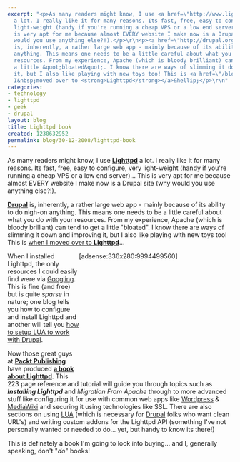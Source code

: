 ```yaml
---
excerpt: "<p>As many readers might know, I use <a href=\"http://www.lighttpd.net/\"><strong>Lighttpd</strong></a>
  a lot. I really like it for many reasons. Its fast, free, easy to configure, very
  light-weight (handy if you're running a cheap VPS or a low end server)&hellip; This
  is very apt for me because almost EVERY website I make now is a Drupal site (why
  would you use anything else?!).</p>\r\n<p><a href=\"http://drupal.org/\"><strong>Drupal</strong></a>
  is, inherently, a rather large web app - mainly because of its ability to do nigh-on
  anything. This means one needs to be a little careful about what you do with your
  resources. From my experience, Apache (which is bloody brilliant) can tend to get
  a little &quot;bloated&quot;. I know there are ways of slimming it down and improving
  it, but I also like playing with new toys too! This is <a href=\"/blog/16-04-2008/powered-lighttpd\">when
  I&nbsp;moved over to <strong>Lighttpd</strong></a>&hellip;</p>\r\n"
categories:
- technology
- lighttpd
- geek
- drupal
layout: blog
title: Lighttpd book
created: 1230632952
permalink: blog/30-12-2008/lighttpd-book
---
```

<p>As many readers might know, I use <a href="http://www.lighttpd.net/"><strong>Lighttpd</strong></a> a lot. I really like it for many reasons. Its fast, free, easy to configure, very light-weight (handy if you're running a cheap VPS or a low end server)&hellip; This is very apt for me because almost EVERY website I make now is a Drupal site (why would you use anything else?!).</p>
<p><a href="http://drupal.org/"><strong>Drupal</strong></a> is, inherently, a rather large web app - mainly because of its ability to do nigh-on anything. This means one needs to be a little careful about what you do with your resources. From my experience, Apache (which is bloody brilliant) can tend to get a little &quot;bloated&quot;. I know there are ways of slimming it down and improving it, but I also like playing with new toys too! This is <a href="/blog/16-04-2008/powered-lighttpd">when I&nbsp;moved over to <strong>Lighttpd</strong></a>&hellip;</p>
<!--break-->
<div style="margin: 0pt 8px 0pt 0pt; float: right; width: 336px; height: 280px;">[adsense:336x280:9994499560]</div>
<p>When I installed Lighttpd, the only resources I could easily find were via <a title="Information about Lighttpd on Google" href="http://www.google.co.uk/search?q=lighttpd+tutorial">Googling</a>. This is fine (and free) but is quite <em>sparse</em> in nature; one blog tells you how to configure and install Lighttpd and another will tell you <a href="http://realize.be/drupal-lighttpd-clean-urls-made-easy">how to setup LUA&nbsp;to work with Drupal</a>.</p>
<p>Now those great guys at <a href="http://www.packtpub.com/"><strong>Packt Publishing</strong></a> have produced <a title="Book about Lighttpd" href="http://www.packtpub.com/lighttpd/book"><strong>a book about Lighttpd</strong></a>. This 223 page reference and tutorial will guide you through topics such as <strong><em>Installing Lighttpd</em></strong> and <em>Migration From Apache</em> through to more advanced stuff like configuring it for use with common web apps like <a href="http://wordpress.org/">Wordpress</a> &amp; <a href="http://www.mediawiki.org/wiki/MediaWiki">MediaWiki</a> and securing it using technologies like SSL. There are also sections on using <a href="http://www.lua.org/">LUA</a>&nbsp;(which is necessary for <a href="http://drupal.org/">Drupal</a> folks who want clean URL's) and writing custom addons for the Lighttpd API (something I've not personally wanted or needed to do&hellip; yet, but handy to know its there!)</p>
<p>This is definately a book I'm going to look into buying&hellip; and I, generally speaking, don't &quot;<em>do</em>&quot; books!</p>
